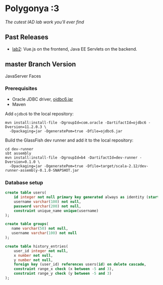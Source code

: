 # Polygonya :3

_The cutest IAD lab work you'll ever find_

## Past Releases

* [lab2](https://github.com/band-of-four/polygonya/releases/tag/lab2):
Vue.js on the frontend, Java EE Servlets on the backend.

## master Branch Version

JavaServer Faces

### Prerequisites

* Oracle JDBC driver, [ojdbc6.jar](https://www.oracle.com/technetwork/apps-tech/jdbc-112010-090769.html)
* Maven

Add `ojdbc6` to the local repository:
```
mvn install:install-file -DgroupId=com.oracle -DartifactId=ojdbc6 -Dversion=11.2.0.3 \
  -Dpackaging=jar -DgeneratePom=true -Dfile=ojdbc6.jar
```

Build the GlassFish dev runner and add it to the local repository:
```
cd dev-runner
sbt assembly
mvn install:install-file -DgroupId=b4 -DartifactId=dev-runner -Dversion=0.1.0 \
  -Dpackaging=jar -DgeneratePom=true -Dfile=target/scala-2.12/dev-runner-assembly-0.1.0-SNAPSHOT.jar
```

### Database setup

```sql
create table users(
    id integer not null primary key generated always as identity (start with 1, increment by 1),
    username varchar(100) not null,
    password varchar(200) not null,
    constraint unique_name unique(username)
);

create table groups(
   name varchar(50) not null,
   username varchar(100) not null
);

create table history_entries(
    user_id integer not null,
    x number not null,
    y number not null,
    foreign key (user_id) references users(id) on delete cascade,
    constraint range_x check (x between -5 and 3),
    constraint range_y check (y between -5 and 3)
);
